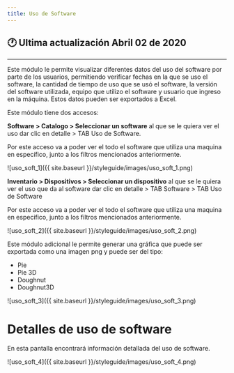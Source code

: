 ```yaml
---
title: Uso de Software
---
```

## 🕐 Ultima actualización Abril 02 de 2020
<hr>





Este módulo le permite visualizar diferentes datos del uso del software por parte de los usuarios, permitiendo verificar fechas en la que se uso el software, la cantidad de tiempo de uso que se usó el software, la versión del software utilizada, equipo que utilizo el software y usuario que ingreso en la máquina. Estos datos pueden ser exportados a Excel.

Este módulo tiene dos accesos:

**Software > Catalogo > Seleccionar un software** al que se le quiera ver el uso dar clic en detalle > TAB Uso de Software.

Por este acceso va a poder ver el todo el software que utiliza una maquina en específico, junto a los filtros mencionados anteriormente.


![uso_soft_1]({{ site.baseurl }}/styleguide/images/uso_soft_1.png)


**Inventario > Dispositivos > Seleccionar un dispositivo** al que se le quiera ver el uso que da al software dar clic en detalle > TAB Software > TAB Uso de Software

Por este acceso va a poder ver el todo el software que utiliza una maquina en especifico, junto a los filtros mencionados anteriormente.

![uso_soft_2]({{ site.baseurl }}/styleguide/images/uso_soft_2.png)


Este módulo adicional le permite generar una gráfica que puede ser exportada como una imagen png y puede ser del tipo:


- Pie
- Pie 3D
- Doughnut
- Doughnut3D

![uso_soft_3]({{ site.baseurl }}/styleguide/images/uso_soft_3.png)


# Detalles de uso de software

En esta pantalla encontrará información detallada del uso de software.

![uso_soft_4]({{ site.baseurl }}/styleguide/images/uso_soft_4.png)

